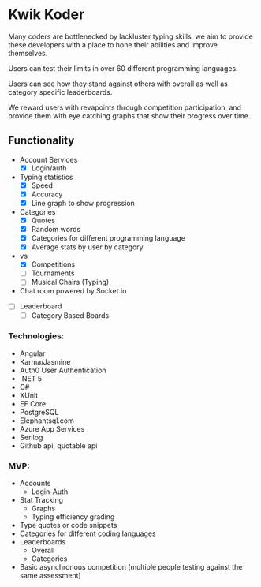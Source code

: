 # Kwik Koder

Many coders are bottlenecked by lackluster typing skills, we aim to provide these developers with a place to hone their abilities and improve themselves.

Users can test their limits in over 60 different programming languages.

Users can see how they stand against others with overall as well as category specific leaderboards.

We reward users with revapoints through competition participation, and provide them with eye catching graphs that show their progress over time.



## Functionality
- Account Services
    - [x] Login/auth
- Typing statistics
    - [x] Speed
    - [x] Accuracy
    - [x] Line graph to show progression
- Categories
    - [x] Quotes
    - [x] Random words
    - [x] Categories for different programming language
    - [x] Average stats by user by category
- vs
    - [x] Competitions
    - [ ] Tournaments
    - [ ] Musical Chairs (Typing)
- Chat room powered by Socket.io
- [ ] Leaderboard
    - [ ] Category Based Boards

### Technologies:

- Angular
- Karma/Jasmine
- Auth0 User Authentication
- .NET 5
- C#
- XUnit
- EF Core
- PostgreSQL
- Elephantsql.com
- Azure App Services
- Serilog
- Github api, quotable api


### MVP:
- Accounts
    - Login-Auth
- Stat Tracking
    - Graphs
    - Typing efficiency grading
- Type quotes or code snippets
- Categories for different coding languages
- Leaderboards
    - Overall 
    - Categories
- Basic asynchronous competition (multiple people testing against the same assessment)
